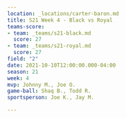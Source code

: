 ```yaml
---
location: _locations/carter-baron.md
title: S21 Week 4 - Black vs Royal
teams-score:
- team: _teams/s21-black.md
  score: 27
- team: _teams/s21-royal.md
  score: 27
field: "2"
date: 2021-10-10T12:00:00.000-04:00
season: 21
week: 4
mvp: Johnny M., Joe O.
game-ball: Shaq B., Todd R.
sportsperson: Joe K., Jay M.

---
```

